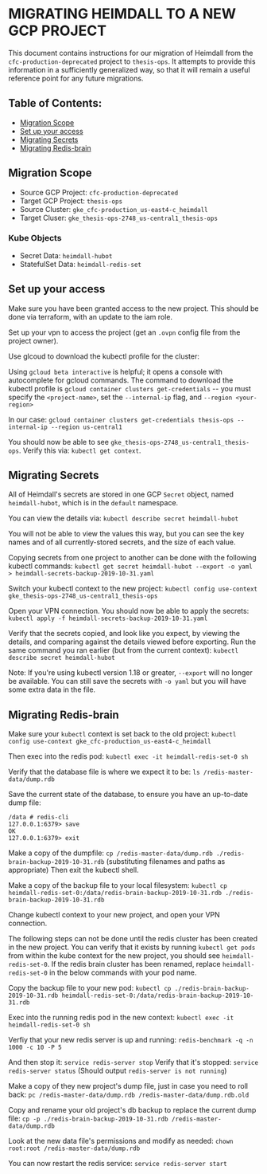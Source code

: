 # MIGRATING HEIMDALL TO A NEW GCP PROJECT

This document contains instructions for our migration of Heimdall from the
`cfc-production-deprecated` project to `thesis-ops`. It attempts to provide
this information in a sufficiently generalized way, so that it will remain a
useful reference point for any future migrations.

## Table of Contents:

- [Migration Scope](#migration-scope)
- [Set up your access](#set-up-your-access)
- [Migrating Secrets](#migrating-secrets)
- [Migrating Redis-brain](#migrating-redis-brain)

## Migration Scope

- Source GCP Project: `cfc-production-deprecated`
- Target GCP Project: `thesis-ops`
- Source Cluster: `gke_cfc-production_us-east4-c_heimdall`
- Target Cluser: `gke_thesis-ops-2748_us-central1_thesis-ops`

### Kube Objects

- Secret Data: `heimdall-hubot`
- StatefulSet Data: `heimdall-redis-set`

## Set up your access

Make sure you have been granted access to the new project. This should be
done via terraform, with an update to the iam role.

Set up your vpn to access the project (get an `.ovpn` config file from the project owner).

Use glcoud to download the kubectl profile for the cluster:

Using `gcloud beta interactive` is helpful; it opens a console with
autocomplete for gcloud commands. The command to download the kubectl profile
is `gcloud container clusters get-credentials` -- you must specify the
`<project-name>`, set the `--internal-ip` flag, and `--region <your-region>`

In our case:
`gcloud container clusters get-credentials thesis-ops --internal-ip --region us-central1`

You should now be able to see `gke_thesis-ops-2748_us-central1_thesis-ops`.
Verify this via: `kubectl get context`.

## Migrating Secrets

All of Heimdall's secrets are stored in one GCP `Secret` object, named
`heimdall-hubot`, which is in the `default` namespace.

You can view the details via:
`kubectl describe secret heimdall-hubot`

You will not be able to view the values this way, but you can see the key names
and of all currently-stored secrets, and the size of each value.

Copying secrets from one project to another can be done with the following
kubectl commands:
`kubectl get secret heimdall-hubot --export -o yaml > heimdall-secrets-backup-2019-10-31.yaml`

Switch your kubectl context to the new project:
`kubectl config use-context gke_thesis-ops-2748_us-central1_thesis-ops`

Open your VPN connection. You should now be able to apply the secrets:
`kubectl apply -f heimdall-secrets-backup-2019-10-31.yaml`

Verify that the secrets copied, and look like you expect, by viewing the
details, and comparing against the details viewed before exporting. Run the
same command you ran earlier (but from the current context):
`kubectl describe secret heimdall-hubot`

Note: If you're using kubectl version 1.18 or greater, `--export` will no longer
be available. You can still save the secrets with `-o yaml` but you will have
some extra data in the file.

## Migrating Redis-brain

Make sure your `kubectl` context is set back to the old project:
`kubectl config use-context gke_cfc-production_us-east4-c_heimdall`

Then exec into the redis pod:
`kubectl exec -it heimdall-redis-set-0 sh`

Verify that the database file is where we expect it to be:
`ls /redis-master-data/dump.rdb`

Save the current state of the database, to ensure you have an up-to-date dump file:

```
/data # redis-cli
127.0.0.1:6379> save
OK
127.0.0.1:6379> exit
```

Make a copy of the dumpfile:
`cp /redis-master-data/dump.rdb ./redis-brain-backup-2019-10-31.rdb`
(substituting filenames and paths as appropriate)
Then exit the kubectl shell.

Make a copy of the backup file to your local filesystem:
`kubectl cp heimdall-redis-set-0:/data/redis-brain-backup-2019-10-31.rdb ./redis-brain-backup-2019-10-31.rdb`

Change kubectl context to your new project, and open your VPN connection.

The following steps can not be done until the redis cluster has been created in
the new project. You can verify that it exists by running `kubectl get pods`
from within the kube context for the new project, you should see
`heimdall-redis-set-0`. If the redis brain cluster has been renamed, replace
`heimdall-redis-set-0` in the below commands with your pod name.

Copy the backup file to your new pod:
`kubectl cp ./redis-brain-backup-2019-10-31.rdb heimdall-redis-set-0:/data/redis-brain-backup-2019-10-31.rdb`

Exec into the running redis pod in the new context:
`kubectl exec -it heimdall-redis-set-0 sh`

Verfiy that your new redis server is up and running:
`redis-benchmark -q -n 1000 -c 10 -P 5`

And then stop it:
`service redis-server stop`
Verify that it's stopped:
`service redis-server status` (Should output `redis-server is not running`)

Make a copy of they new project's dump file, just in case you need to roll back:
`pc /redis-master-data/dump.rdb /redis-master-data/dump.rdb.old`

Copy and rename your old project's db backup to replace the current dump file:
`cp -p ./redis-brain-backup-2019-10-31.rdb /redis-master-data/dump.rdb`

Look at the new data file's permissions and modify as needed:
`chown root:root /redis-master-data/dump.rdb`

You can now restart the redis service:
`service redis-server start`
